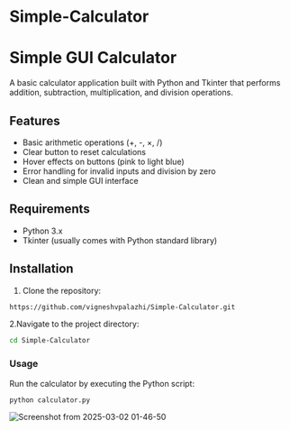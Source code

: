 # Simple-Calculator






# Simple GUI Calculator

A basic calculator application built with Python and Tkinter that performs addition, subtraction, multiplication, and division operations.

## Features
- Basic arithmetic operations (+, -, ×, /)
- Clear button to reset calculations
- Hover effects on buttons (pink to light blue)
- Error handling for invalid inputs and division by zero
- Clean and simple GUI interface

## Requirements
- Python 3.x
- Tkinter (usually comes with Python standard library)

## Installation
1. Clone the repository:
```bash
https://github.com/vigneshvpalazhi/Simple-Calculator.git
```
2.Navigate to the project directory:
```bash
cd Simple-Calculator
```
### Usage

Run the calculator by executing the Python script:
```bash
python calculator.py
```





![Screenshot from 2025-03-02 01-46-50](https://github.com/user-attachments/assets/66d63e68-ab3b-4790-b5ee-40f617a8bdf3)

